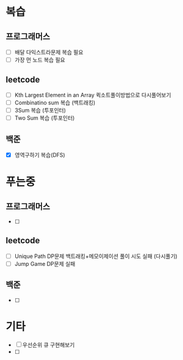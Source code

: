 # 복습

## 프로그래머스

- [ ] 배달 다익스트라문제 복습 필요
- [ ] 가장 먼 노드 복습 필요

## leetcode

- [ ] Kth Largest Element in an Array 퀵소트풀이방법으로 다시풀어보기
- [ ] Combinatino sum 복습 (백트래킹)
- [ ] 3Sum 복습 (투포인터)
- [ ] Two Sum 복습 (투포인터)

## 백준

- [x] 영역구하기 복습(DFS)

# 푸는중

## 프로그래머스

- [ ]

## leetcode

- [ ] Unique Path DP문제 백트래킹+메모이제이션 풀이 시도 실패 (다시풀기)
- [ ] Jump Game DP문제 실패

## 백준

- [ ]

# 기타

- [ ] 우선순위 큐 구현해보기
- [ ]
